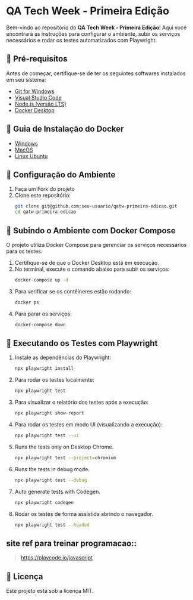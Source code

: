 # QA Tech Week - Primeira Edição

Bem-vindo ao repositório do **QA Tech Week - Primeira Edição**! Aqui você encontrará as instruções para configurar o ambiente, subir os serviços necessários e rodar os testes automatizados com Playwright.

## 📌 Pré-requisitos
Antes de começar, certifique-se de ter os seguintes softwares instalados em seu sistema:

- [Git for Windows](https://gitforwindows.org/)
- [Visual Studio Code](https://code.visualstudio.com/)
- [Node.js (versão LTS)](https://nodejs.org/)
- [Docker Desktop](https://www.docker.com/products/docker-desktop/)

## 🐋 Guia de Instalação do Docker
- [Windows](https://dev.to/papitofernando/instalando-o-docker-no-windows-10-home-ou-professional-com-wsl-2-26m3)
- [MacOS](https://docs.docker.com/desktop/setup/install/mac-install/)
- [Linux Ubuntu](https://docs.docker.com/engine/install/ubuntu/)

## 🚀 Configuração do Ambiente
1. Faça um Fork do projeto
2. Clone este repositório:
   ```sh
   git clone git@github.com:seu-usuario/qatw-primeira-edicao.git
   cd qatw-primeira-edicao
   ```
   
## 🐳 Subindo o Ambiente com Docker Compose
O projeto utiliza Docker Compose para gerenciar os serviços necessários para os testes.

1. Certifique-se de que o Docker Desktop está em execução.
2. No terminal, execute o comando abaixo para subir os serviços:
   ```sh
   docker-compose up -d
   ```
3. Para verificar se os contêineres estão rodando:
   ```sh
   docker ps
   ```
4. Para parar os serviços:
   ```sh
   docker-compose down
   ```

## 🧪 Executando os Testes com Playwright

1. Instale as dependências do Playwright:
   ```sh
   npx playwright install
   ```
   
2. Para rodar os testes localmente:
   ```sh
   npx playwright test
   ```

3. Para visualizar o relatório dos testes após a execução:
   ```sh
   npx playwright show-report
   ```

4. Para rodar os testes em modo UI (visualizando a execução):
   ```sh
   npx playwright test --ui
   ```

5. Runs the tests only on Desktop Chrome.
   ```sh
   npx playwright test --project=chromium
   ```

6. Runs the tests in debug mode.
   ```sh
   npx playwright test --debug
   ```

7. Auto generate tests with Codegen.
   ```sh
   npx playwright codegen
   ```

8. Rodar os testes de forma assistida abrindo o navegador.
   ```sh
   npx playwright test --headed
   ```
## site ref para treinar programacao::
>   https://playcode.io/javascript

## 📄 Licença
Este projeto está sob a licença MIT.
